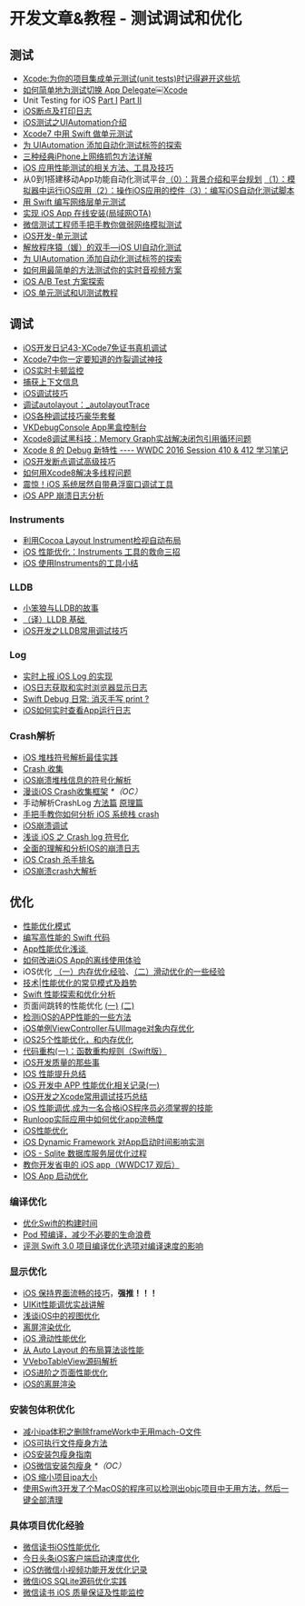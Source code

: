 # 开发文章&教程 - 测试调试和优化
## 测试
- [Xcode:为你的项目集成单元测试(unit tests)时记得避开这些坑][1]
- [如何简单地为测试切换 App Delegate￼Xcode][2] 
- Unit Testing for iOS [Part Ⅰ][3] [Part Ⅱ][4]
- [iOS断点及打印日志][5]
- [iOS测试之UIAutomation介绍][6]
- [Xcode7 中用 Swift 做单元测试][7]
- [为 UIAutomation 添加自动化测试标签的探索][8]
- [三种经典iPhone上网络抓包方法详解][9]
- [iOS 应用性能测试的相关方法、工具及技巧][10]
- 从0到1搭建移动App功能自动化测试平台[（0）：背景介绍和平台规划][11] [（1）：模拟器中运行iOS应用][12][（2）：操作iOS应用的控件][13][（3）：编写iOS自动化测试脚本][14]
- [用 Swift 编写网络层单元测试][15]
- [实现 iOS App 在线安装(局域网OTA)][16]
- [微信测试工程师手把手教你做弱网络模拟测试][17]
- [iOS开发-单元测试][18]
- [解放程序猿（媛）的双手—iOS UI自动化测试][19]
- [为 UIAutomation 添加自动化测试标签的探索][20]
- [如何用最简单的方法测试你的实时音视频方案][21]
- [iOS A/B Test 方案探索][22]
- [iOS 单元测试和UI测试教程][23]

## 调试
- [iOS开发日记43-XCode7免证书真机调试][24]
- [Xcode7中你一定要知道的炸裂调试神技][25]
- [iOS实时卡顿监控][26]
- [捕获上下文信息][27]
- [iOS调试技巧][28]
- [调试autolayout：\_autolayoutTrace][29]
- [iOS各种调试技巧豪华套餐][30]
- [VKDebugConsole App黑盒控制台][31]
- [Xcode8调试黑科技：Memory Graph实战解决闭包引用循环问题][32]
- [Xcode 8 的 Debug 新特性 ---- WWDC 2016 Session 410 & 412 学习笔记][33]
- [iOS开发断点调试高级技巧][34]
- [如何用Xcode8解决多线程问题][35]
- [震惊！iOS 系统居然自带悬浮窗口调试工具][36]
- [iOS APP 崩溃日志分析][37]

### Instruments
- [利用Cocoa Layout Instrument检视自动布局][38]
- [iOS 性能优化：Instruments 工具的救命三招][39]
- [iOS 使用Instruments的工具小结][40]

### LLDB
- [小笨狼与LLDB的故事][41]
- [（译）LLDB 基础 ][42]
- [iOS开发之LLDB常用调试技巧][43]

### Log
- [实时上报 iOS Log 的实现][44]
- [iOS日志获取和实时浏览器显示日志][45]
- [Swift Debug 日常: 消灭手写 print ?][46]
- [iOS如何实时查看App运行日志][47]

### Crash解析
- [iOS 堆栈符号解析最佳实践][48]
- [Crash 收集][49]
- [iOS崩溃堆栈信息的符号化解析][50]
- [漫谈iOS Crash收集框架][51] _\*（OC）_
- 手动解析CrashLog [方法篇][52] [原理篇][53]
- [手把手教你如何分析 iOS 系统栈 crash][54]
- [iOS崩溃调试][55]
- [浅谈 iOS 之 Crash log 符号化][56]
- [全面的理解和分析IOS的崩溃日志][57]
- [iOS Crash 杀手排名][58]
- [iOS崩溃crash大解析][59]

## 优化
- [性能优化模式][60]
- [编写高性能的 Swift 代码][61]
- [App性能优化浅谈 ][62]
- [如何改进iOS App的离线使用体验][63]
- iOS优化 [（一）内存优化经验][64]、[（二）滑动优化的一些经验][65]
- [技术|性能优化的常见模式及趋势][66]
- [Swift 性能探索和优化分析][67]
- 页面间跳转的性能优化 [(一)][68] [(二)][69]
- [检测iOS的APP性能的一些方法][70]
- [iOS单例ViewController与UIImage对象内存优化][71]
- [iOS25个性能优化，和内存优化][72]
- [代码重构(一)：函数重构规则（Swift版）][73]
- [iOS开发质量的那些事][74]
- [IOS 性能提升总结][75]
- [iOS 开发中 APP 性能优化相关记录(一)][76]
- [iOS开发之Xcode常用调试技巧总结][77]
- [iOS 性能调优,成为一名合格iOS程序员必须掌握的技能][78]
- [Runloop实际应用中如何优化app流畅度][79]
- [iOS性能优化][80]
- [iOS Dynamic Framework 对App启动时间影响实测][81]
- [iOS - Sqlite 数据库服务层优化过程][82]
- [教你开发省电的 iOS app（WWDC17 观后）][83]
- [IOS App 启动优化][84]

### 编译优化
- [优化Swift的构建时间][85]
- [Pod 预编译，减少不必要的生命浪费][86]
- [评测 Swift 3.0 项目编译优化选项对编译速度的影响][87]

### 显示优化
- [iOS 保持界面流畅的技巧][88]，**强推！！！**
- [UIKit性能调优实战讲解][89]
- [浅谈iOS中的视图优化][90]
- [离屏渲染优化][91]
- [iOS 滑动性能优化][92]
- [从 Auto Layout 的布局算法谈性能][93]
- [VVeboTableView源码解析][94]
- [iOS进阶之页面性能优化][95]
- [iOS的离屏渲染][96]

### 安装包体积优化
- [减小ipa体积之删除frameWork中无用mach-O文件][97]
- [iOS可执行文件瘦身方法][98]
- [iOS安装包瘦身指南][99]
- [iOS微信安装包瘦身][100] _\*（OC）_
- [iOS 缩小项目ipa大小][101]
- [使用Swift3开发了个MacOS的程序可以检测出objc项目中无用方法，然后一键全部清理][102]

### 具体项目优化经验
- [微信读书iOS性能优化][103]
- [今日头条iOS客户端启动速度优化][104]
- [iOS仿微信小视频功能开发优化记录][105]
- [微信iOS SQLite源码优化实践][106]
- [微信读书 iOS 质量保证及性能监控][107]

[1]:	http://www.jianshu.com/p/d15a7dea0c5a "Xcode:为你的项目集成单元测试(unit tests)时记得避开这些坑"
[2]:	http://www.cocoachina.com/ios/20151222/14766.html
[3]:	http://chengway.in/unit-testing-for-ios-part-i/ "Unit Testing for iOS Part Ⅰ"
[4]:	http://chengway.in/unit-testing-for-ios-part-ii/ "Unit Testing for iOS Part Ⅱ"
[5]:	http://www.cnblogs.com/jsin-han/p/5156384.html "iOS断点及打印日志"
[6]:	http://summertreee.github.io/blog/2016/02/29/iosce-shi-zhi-uiautomationjie-shao/ "iOS测试之UIAutomation介绍"
[7]:	http://swift.gg/2016/03/23/unit-testing-swift/ "Xcode7 中用 Swift 做单元测试"
[8]:	http://yulingtianxia.com/blog/2016/03/28/Add-UITest-Label-for-UIAutomation/ "为 UIAutomation 添加自动化测试标签的探索"
[9]:	http://www.cnblogs.com/TingyunAPM/p/5302867.html "三种经典iPhone上网络抓包方法详解"
[10]:	http://ios.jobbole.com/84918/ "iOS 应用性能测试的相关方法、工具及技巧"
[11]:	http://debugtalk.com/post/build-app-automated-test-platform-from-0-to-1-backgroud-introduction "从0到1搭建移动App功能自动化测试平台（0）：背景介绍和平台规划"
[12]:	http://debugtalk.com/post/build-app-automated-test-platform-from-0-to-1-Appium-inspector-iOS-simulator "从0到1搭建移动App功能自动化测试平台（1）：模拟器中运行iOS应用"
[13]:	http://debugtalk.com/post/build-app-automated-test-platform-from-0-to-1-Appium-interrogate-iOS-UI "从0到1搭建移动App功能自动化测试平台（2）：操作iOS应用的控件"
[14]:	http://debugtalk.com/post/build-app-automated-test-platform-from-0-to-1-write-iOS-testcase-scripts "从0到1搭建移动App功能自动化测试平台（3）：编写iOS自动化测试脚本"
[15]:	http://www.jianshu.com/p/9a89aea48257 "用 Swift 编写网络层单元测试"
[16]:	http://www.jianshu.com/p/0546968b2d91 "实现 iOS App 在线安装(局域网OTA)"
[17]:	http://mp.weixin.qq.com/s?__biz=MzAxMzYyNDkyNA==&mid=2651332070&idx=1&sn=2fae22d0089b0af8ace73280f05492b1&scene=1&srcid=0530uZEAvbQFuj1HUrTYUtVd#wechat_redirect
[18]:	http://www.jianshu.com/p/11124d7f4968 "iOS开发-单元测试"
[19]:	http://tmq.qq.com/2016/06/uitestingiosautomation/ "解放程序猿（媛）的双手—iOS UI自动化测试"
[20]:	http://yulingtianxia.com/blog/2016/03/28/Add-UITest-Label-for-UIAutomation/ "为 UIAutomation 添加自动化测试标签的探索"
[21]:	http://www.52im.net/thread-535-1-1.html
[22]:	http://blog.flight.dev.qunar.com/2017/01/09/ios-abtest-explore/
[23]:	http://blog.csdn.net/kmyhy/article/details/75105618 "iOS 单元测试和UI测试教程"
[24]:	http://www.cnblogs.com/Twisted-Fate/p/4935487.html "iOS开发日记43-XCode7免证书真机调试"
[25]:	http://www.jianshu.com/p/70ed36cf8a98
[26]:	http://www.tanhao.me/code/151113.html/ "iOS实时卡顿监控"
[27]:	http://swift.gg/2015/11/16/capturing-context-swiftlang/ "捕获上下文信息"
[28]:	http://www.henishuo.com/ios-lldb-debug-tech/ "iOS调试技巧"
[29]:	http://www.jianshu.com/p/3d642af85171 "调试autolayout：_autolayoutTrace（20160323补充）"
[30]:	http://www.cnblogs.com/androidshouce/p/5586212.html "iOS各种调试技巧豪华套餐"
[31]:	http://awhisper.github.io/2016/05/22/VKDebugConsole-App%E9%BB%91%E7%9B%92%E6%8E%A7%E5%88%B6%E5%8F%B0/ "VKDebugConsole App黑盒控制台"
[32]:	http://www.jianshu.com/p/f792f9aa2e45 "Xcode8调试黑科技：Memory Graph实战解决闭包引用循环问题"
[33]:	http://www.jianshu.com/p/074072c33916 "Xcode 8 的 Debug 新特性 ---- WWDC 2016 Session 410 & 412 学习笔记"
[34]:	http://www.jianshu.com/p/8e9fc9a8ab78
[35]:	http://mp.weixin.qq.com/s/G6toqzbF5dEKemSg6H7DRg
[36]:	http://swift.gg/2017/05/27/ui-debugging-information-overlay/ "[Jinkey 原创]震惊！iOS 系统居然自带悬浮窗口调试工具"
[37]:	https://swants.github.io/2017/05/11/iOS-APP-%E5%B4%A9%E6%BA%83%E6%97%A5%E5%BF%97%E5%88%86%E6%9E%90/
[38]:	http://www.cocoachina.com/ios/20151105/13927.html
[39]:	https://blog.leancloud.cn/2835/
[40]:	http://www.cnblogs.com/ljcgood66/p/6607396.html "iOS 使用Instruments的工具小结"
[41]:	http://www.jianshu.com/p/e89af3e9a8d7 "小笨狼与LLDB的故事"
[42]:	https://segmentfault.com/a/1190000004976815 "[译] LLDB 基础"
[43]:	http://devthinking.com/ios%E5%BC%80%E5%8F%91%E4%B9%8Blldb%E5%B8%B8%E7%94%A8%E8%B0%83%E8%AF%95%E6%8A%80%E5%B7%A7/
[44]:	http://mp.weixin.qq.com/s?__biz=MzIwMTYzMzcwOQ==&mid=2650948350&idx=1&sn=102e05d9ffb80ede917cf3f3b5959e19&scene=1&srcid=05294DgJYqxeAuyOCIlBuPkU&from=groupmessage&isappinstalled=0#wechat_redirect
[45]:	https://yohunl.com/iosri-zhi-huo-qu-he-shi-shi-liu-lan-qi-xian-shi-ri-zhi/ "iOS日志获取和实时浏览器显示日志"
[46]:	http://www.jianshu.com/p/55ce421e47e9 "Swift Debug 日常: 消灭手写 print ?"
[47]:	https://wellphone.me/post/2017/how_to_view_app_log_on_mac/
[48]:	http://mp.weixin.qq.com/s?__biz=MzI1MTA1MzM2Nw==&mid=2649796873&idx=1&sn=277473e13b99b6488609181df7b3b9ff&chksm=f1fcc551c68b4c47f95a6519c0a863c9c6fb29f278903c1b8c5bb036bf26783fb9431c9d6461&scene=0#wechat_redirect
[49]:	https://wilddylan.github.io/2016/08/05/Crash/ "Crash 收集"
[50]:	http://crash.163.com/#news/!newsId=25 "iOS崩溃堆栈信息的符号化解析"
[51]:	http://nianxi.net/ios/ios-crash-reporter/
[52]:	http://foggry.com/blog/2015/07/27/ru-he-shou-dong-jie-xi-crashlog/ "手动解析CrashLog之----方法篇"
[53]:	http://foggry.com/blog/2015/08/10/ru-he-shou-dong-jie-xi-crashlogzhi-yuan-li-pian/ "手动解析CrashLog之----原理篇"
[54]:	http://bugly.qq.com/bbs/forum.php?mod=viewthread&tid=194
[55]:	http://www.jianshu.com/p/77660e626874 "iOS崩溃调试"
[56]:	http://news.oneapm.com/crash-log-ios/ "浅谈 iOS 之 Crash log 符号化"
[57]:	http://www.jianshu.com/p/5119f76d93d6
[58]:	http://www.jianshu.com/p/c7efbc283480
[59]:	http://www.jianshu.com/p/1b804426d212 "iOS崩溃crash大解析"
[60]:	http://tech.meituan.com/performance_tuning_pattern.html "性能优化模式"
[61]:	http://www.oschina.net/translate/swift-optimizationtips
[62]:	http://blog.csdn.net/wwj_748/article/details/50322581 "App性能优化浅谈"
[63]:	http://www.cnblogs.com/jgCho/p/5287185.html "如何改进iOS App的离线使用体验"
[64]:	http://www.jianshu.com/p/ef52250df748 "iOS优化（一）内存优化经验"
[65]:	http://www.jianshu.com/p/f72da9dd48e2 "iOS优化（二）滑动优化的一些经验"
[66]:	http://mp.weixin.qq.com/s?__biz=MzA5MTA0NjgzMQ==&mid=402378996&idx=1&sn=375044215c5189638570291fb89afa45&scene=1&srcid=0107C7OW9W8ANejPmmfcVRrB&from=groupmessage&isappinstalled=0#wechat_redirect
[67]:	https://onevcat.com/2016/02/swift-performance/ "Swift 性能探索和优化分析"
[68]:	http://www.jianshu.com/p/77847c0027c9 "页面间跳转的性能优化(一)"
[69]:	http://www.jianshu.com/p/92532c2b1d55 "页面间跳转的性能优化(二)"
[70]:	http://www.starming.com/index.php
[71]:	http://blog.talisk.cn/blog/2016/03/30/iOS-Singleton-ViewController-Performance-optimization/
[72]:	http://www.cnblogs.com/GYCocoa/p/5404325.html "iOS25个性能优化，和内存优化"
[73]:	http://www.cnblogs.com/ludashi/p/5223241.html "代码重构(一)：函数重构规则（Swift版）"
[74]:	http://crash.163.com/#news/!newsId=12 "iOS开发质量的那些事"
[75]:	http://www.jianshu.com/p/866ba7a38a23 "IOS 性能提升总结"
[76]:	http://devxiaofan.com/2016/10/07/iOS-%E5%BC%80%E5%8F%91%E4%B8%AD-APP-%E6%80%A7%E8%83%BD%E4%BC%98%E5%8C%96%E7%9B%B8%E5%85%B3%E8%AE%B0%E5%BD%95-%E4%B8%80/ "iOS 开发中 APP 性能优化相关记录(一)"
[77]:	http://www.jianshu.com/p/d8bc3d74dc3e
[78]:	http://www.jianshu.com/p/05b68c84913a
[79]:	http://www.jianshu.com/p/2db318d68e7e
[80]:	http://blog.csdn.net/qq_26359763/article/details/51638925
[81]:	http://www.jianshu.com/p/3263009e9228
[82]:	http://www.jianshu.com/p/665ae5ed36ec "iOS - Sqlite 数据库服务层优化过程"
[83]:	http://www.jianshu.com/p/f0dc653d04ca "教你开发省电的 iOS app（WWDC17 观后）"
[84]:	http://www.jianshu.com/p/6f14fad90d5e
[85]:	http://geek.csdn.net/news/detail/73501
[86]:	https://mp.weixin.qq.com/s?__biz=MzIwMTYzMzcwOQ==&mid=2650948341&idx=1&sn=bf12097fe33d3bb553fab040a394eab6
[87]:	https://zhuanlan.zhihu.com/p/23169818
[88]:	http://blog.ibireme.com/2015/11/12/smooth_user_interfaces_for_ios/
[89]:	http://www.jianshu.com/p/619cf14640f3 "UIKit性能调优实战讲解"
[90]:	http://www.jianshu.com/p/5c968a240e27 "浅谈iOS中的视图优化"
[91]:	http://www.jianshu.com/p/ca51c9d3575b "离屏渲染优化"
[92]:	http://www.cnblogs.com/smileEvday/articles/iOS_performance.html "iOS 滑动性能优化"
[93]:	http://draveness.me/layout-performance/ "从 Auto Layout 的布局算法谈性能"
[94]:	http://www.jianshu.com/p/78027a3a2c41
[95]:	http://www.jianshu.com/p/1b5cbf155b31
[96]:	http://www.imlifengfeng.com/blog/?p=593 "iOS的离屏渲染"
[97]:	http://jaq.alibaba.com/community/art/show?articleid=229 "减小ipa体积之删除frameWork中无用mach-O文件"
[98]:	http://www.cnblogs.com/jgCho/p/5627169.html "iOS可执行文件瘦身方法"
[99]:	http://www.zoomfeng.com/blog/ipa-size-thin.html "iOS安装包瘦身指南"
[100]:	https://mp.weixin.qq.com/s?__biz=MzAwNDY1ODY2OQ==&mid=207986417&idx=1&sn=77ea7d8e4f8ab7b59111e78c86ccfe66&scene=1&srcid=1024pgRuhHtElUqPlXjsizht&key=b410d3164f5f798e9752971b4cb76dd5efae6b5c2f1f10cbafd3573c6186c16ee60ce346711f7433ff6ab0d6aa974e3e&ascene=0&uin=MTQxOTU1ODg4MQ==&devicetype=iMac+MacBookPro11,5+OSX+OSX+10.11+build(15A284)&version=11020201&pass_ticket=h1CfhovWAS61j24tFYTljyTFl4r9BUlFON7H+Nl6hMV1ZpVN2kG4/LL6yxnDUjd9
[101]:	http://www.jianshu.com/p/fe857394a61f
[102]:	http://www.jianshu.com/p/a53480ad0364
[103]:	http://dev.qq.com/topic/578c93ca9644bd524bfcabe8
[104]:	https://techblog.toutiao.com/2017/01/17/iosspeed/
[105]:	http://www.jianshu.com/p/6d35bb53f4ac "iOS仿微信小视频功能开发优化记录"
[106]:	http://mp.weixin.qq.com/s?__biz=MzAwNDY1ODY2OQ==&mid=2649286361&idx=1&sn=78bbcda7f41a14291ad71289e4821f71&scene=0#wechat_redirect
[107]:	http://wereadteam.github.io/2016/12/12/Monitor/